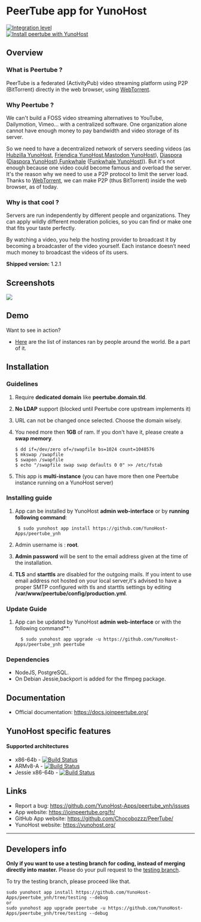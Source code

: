 # PeerTube app for YunoHost

[![Integration level](https://dash.yunohost.org/integration/peertube.svg)](https://dash.yunohost.org/appci/app/peertube)  
[![Install peertube with YunoHost](https://install-app.yunohost.org/install-with-yunohost.png)](https://install-app.yunohost.org/?app=peertube)

## Overview

### What is Peertube ?
PeerTube is a federated (ActivityPub) video streaming platform using P2P (BitTorrent) directly in the web browser, using <a href="https://github.com/feross/webtorrent">WebTorrent</a>.

### Why Peertube ?

We can't build a FOSS video streaming alternatives to YouTube, Dailymotion, Vimeo... with a centralized software. One organization alone cannot have enough money to pay bandwidth and video storage of its server.

So we need to have a decentralized network of servers seeding videos  (as [Hubzilla YunoHost](https://github.com/YunoHost-Apps/hubzilla_ynh), [Friendica YunoHost](https://github.com/YunoHost-Apps/friendica_ynh),[Mastodon YunoHost](https://github.com/YunoHost-Apps/mastodon_ynh)), [Diaspora](https://github.com/diaspora/diaspora) ([Diaspora YunoHost](https://github.com/YunoHost-Apps/diaspora_ynh)),[Funkwhale](https://funkwhale.audio) ([Funkwhale YunoHost](https://github.com/YunoHost-Apps/funkwhale_ynh))).
But it's not enough because one video could become famous and overload the server.
It's the reason why we need to use a P2P protocol to limit the server load.
Thanks to [WebTorrent](https://github.com/feross/webtorrent), we can make P2P (thus BitTorrent) inside the web browser, as of today.

### Why is that cool ?
Servers are run independently by different people and organizations. They can apply wildly different moderation policies, so you can find or make one that fits your taste perfectly.

By watching a video, you help the hosting provider to broadcast it by becoming a broadcaster of the video yourself. Each instance doesn’t need much money to broadcast the videos of its users.

**Shipped version:** 1.2.1

## Screenshots

![](https://framablog.org/wp-content/uploads/2018/03/Framatube-au-lancement.png)

## Demo

Want to see in action?

   * [Here](http://peertube.cpy.re) are the list of instances ran by people around the world. Be a part of it.

## Installation

### Guidelines 

 1. Require **dedicated domain** like **peertube.domain.tld**.
 1. **No LDAP** support (blocked until Peertube core upstream implements it)
 1. URL can not be changed once selected. Choose the domain wisely.
 1. You need more then **1GB** of ram. If you don't have it, please create a **swap memory**.
 
        $ dd if=/dev/zero of=/swapfile bs=1024 count=1048576
        $ mkswap /swapfile
        $ swapon /swapfile
        $ echo "/swapfile swap swap defaults 0 0" >> /etc/fstab
 1. This app is **multi-instance** (you can have more then one Peertube instance running on a YunoHost server)
   
### Installing guide

 1. App can be installed by YunoHost **admin web-interface** or by **running following command**:

         $ sudo yunohost app install https://github.com/YunoHost-Apps/peertube_ynh
 1. Admin username is : **root**.
 1. **Admin password** will be sent to the email address given at the time of the installation.
 1. **TLS** and **starttls** are disabled for the outgoing mails. If you intent to use email address not hosted on your local server,it's advised to have a proper SMTP configured with tls and starttls settings by editing **/var/www/peertube/config/production.yml**.
 
 ### Update Guide
 1. App can be updated by YunoHost **admin web-interface** or with the following command**:
          
          $ sudo yunohost app upgrade -u https://github.com/YunoHost-Apps/peertube_ynh peertube

### Dependencies

  * NodeJS, PostgreSQL.
  * On Debian Jessie,backport is added for the ffmpeg package.

## Documentation

 * Official documentation: https://docs.joinpeertube.org/

## YunoHost specific features

#### Supported architectures

* x86-64b - [![Build Status](https://ci-apps.yunohost.org/ci/logs/peertube%20%28Apps%29.svg)](https://ci-apps.yunohost.org/ci/apps/peertube/)
* ARMv8-A - [![Build Status](https://ci-apps-arm.yunohost.org/ci/logs/peertube%20%28Apps%29.svg)](https://ci-apps-arm.yunohost.org/ci/apps/peertube/)
* Jessie x86-64b - [![Build Status](https://ci-stretch.nohost.me/ci/logs/peertube%20%28Apps%29.svg)](https://ci-stretch.nohost.me/ci/apps/peertube/)

## Links

 * Report a bug: https://github.com/YunoHost-Apps/peertube_ynh/issues
 * App website: https://joinpeertube.org/fr/
 * GitHub App website: https://github.com/Chocobozzz/PeerTube/
 * YunoHost website: https://yunohost.org/

---

Developers info
----------------

**Only if you want to use a testing branch for coding, instead of merging directly into master.**
Please do your pull request to the [testing branch](https://github.com/YunoHost-Apps/peertube_ynh/tree/testing).

To try the testing branch, please proceed like that.
```
sudo yunohost app install https://github.com/YunoHost-Apps/peertube_ynh/tree/testing --debug
or
sudo yunohost app upgrade peertube -u https://github.com/YunoHost-Apps/peertube_ynh/tree/testing --debug
```
